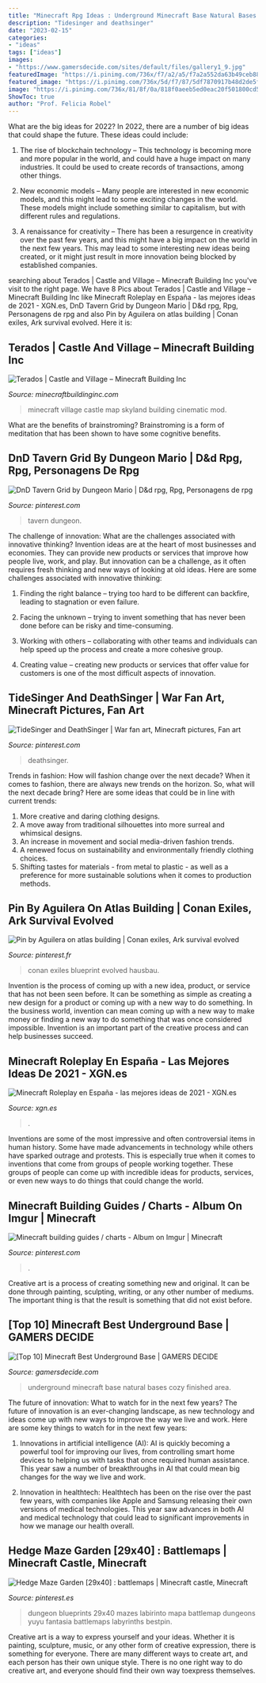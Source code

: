 ```yaml
---
title: "Minecraft Rpg Ideas : Underground Minecraft Base Natural Bases Cozy Finished Area"
description: "Tidesinger and deathsinger"
date: "2023-02-15"
categories:
- "ideas"
tags: ["ideas"]
images:
- "https://www.gamersdecide.com/sites/default/files/gallery1_9.jpg"
featuredImage: "https://i.pinimg.com/736x/f7/a2/a5/f7a2a552da63b49ceb8853f64ba4dd07.jpg"
featured_image: "https://i.pinimg.com/736x/5d/f7/87/5df7870917b48d2de5f0ea52172291d7.jpg"
image: "https://i.pinimg.com/736x/81/8f/0a/818f0aeeb5ed0eac20f501800cd5fa70.jpg"
ShowToc: true
author: "Prof. Felicia Robel"
---
```



What are the big ideas for 2022?
In 2022, there are a number of big ideas that could shape the future. These ideas could include:
1. The rise of blockchain technology – This technology is becoming more and more popular in the world, and could have a huge impact on many industries. It could be used to create records of transactions, among other things.

2. New economic models – Many people are interested in new economic models, and this might lead to some exciting changes in the world. These models might include something similar to capitalism, but with different rules and regulations.

3. A renaissance for creativity – There has been a resurgence in creativity over the past few years, and this might have a big impact on the world in the next few years. This may lead to some interesting new ideas being created, or it might just result in more innovation being blocked by established companies.

	

		
searching about Terados | Castle and Village – Minecraft Building Inc you've visit to the right page. We have 8 Pics about Terados | Castle and Village – Minecraft Building Inc like Minecraft Roleplay en España - las mejores ideas de 2021 - XGN.es, DnD Tavern Grid by Dungeon Mario | D&amp;d rpg, Rpg, Personagens de rpg and also Pin by Aguilera on atlas building | Conan exiles, Ark survival evolved. Here it is:
		
    
## Terados | Castle And Village – Minecraft Building Inc

<img loading=lazy src="https://minecraftbuildinginc.com/wp-content/uploads/2014/02/Terados-Castle-Minecraft-village-ideas-6.jpg" onerror="this.onerror=null;this.src='https://tse3.mm.bing.net/th?id=OIP.5lgGphhwlQMpgkjgu1l5GwHaEK&amp;pid=15.1';" alt="Terados | Castle and Village – Minecraft Building Inc">

_Source: minecraftbuildinginc.com_

>minecraft village castle map skyland building cinematic mod. 

	

What are the benefits of brainstroming?
Brainstroming is a form of meditation that has been shown to have some cognitive benefits.

    
## DnD Tavern Grid By Dungeon Mario | D&amp;d Rpg, Rpg, Personagens De Rpg

<img loading=lazy src="https://i.pinimg.com/736x/6f/47/63/6f476359a9cf354f66d214ea3aeb3a5c.jpg" onerror="this.onerror=null;this.src='https://tse4.mm.bing.net/th?id=OIP.ueBrepgDeR3Ri3b9MpWSTgHaJ3&amp;pid=15.1';" alt="DnD Tavern Grid by Dungeon Mario | D&amp;d rpg, Rpg, Personagens de rpg">

_Source: pinterest.com_

>tavern dungeon. 

	

The challenge of innovation: What are the challenges associated with innovative thinking?
Invention ideas are at the heart of most businesses and economies. They can provide new products or services that improve how people live, work, and play. But innovation can be a challenge, as it often requires fresh thinking and new ways of looking at old ideas. Here are some challenges associated with innovative thinking:
1) Finding the right balance – trying too hard to be different can backfire, leading to stagnation or even failure.

2) Facing the unknown – trying to invent something that has never been done before can be risky and time-consuming.

3) Working with others – collaborating with other teams and individuals can help speed up the process and create a more cohesive group.

4) Creating value – creating new products or services that offer value for customers is one of the most difficult aspects of innovation.

    
## TideSinger And DeathSinger | War Fan Art, Minecraft Pictures, Fan Art

<img loading=lazy src="https://i.pinimg.com/736x/18/53/83/18538361fcabbd9ea072d5edf4939729.jpg" onerror="this.onerror=null;this.src='https://tse3.mm.bing.net/th?id=OIP.4pPlh26mPqcdkUjbKPNUxgHaEo&amp;pid=15.1';" alt="TideSinger and DeathSinger | War fan art, Minecraft pictures, Fan art">

_Source: pinterest.com_

>deathsinger. 

	

Trends in fashion: How will fashion change over the next decade?
When it comes to fashion, there are always new trends on the horizon. So, what will the next decade bring? Here are some ideas that could be in line with current trends: 
1. More creative and daring clothing designs.
2. A move away from traditional silhouettes into more surreal and whimsical designs.
3. An increase in movement and social media-driven fashion trends.
4. A renewed focus on sustainability and environmentally friendly clothing choices. 
5. Shifting tastes for materials - from metal to plastic - as well as a preference for more sustainable solutions when it comes to production methods.

    
## Pin By Aguilera On Atlas Building | Conan Exiles, Ark Survival Evolved

<img loading=lazy src="https://i.pinimg.com/736x/5d/f7/87/5df7870917b48d2de5f0ea52172291d7.jpg" onerror="this.onerror=null;this.src='https://tse2.mm.bing.net/th?id=OIP.RXN8ZTbUBirwKlkinR-CNAHaEq&amp;pid=15.1';" alt="Pin by Aguilera on atlas building | Conan exiles, Ark survival evolved">

_Source: pinterest.fr_

>conan exiles blueprint evolved hausbau. 

	

Invention is the process of coming up with a new idea, product, or service that has not been seen before. It can be something as simple as creating a new design for a product or coming up with a new way to do something. In the business world, invention can mean coming up with a new way to make money or finding a new way to do something that was once considered impossible. Invention is an important part of the creative process and can help businesses succeed.

    
## Minecraft Roleplay En España - Las Mejores Ideas De 2021 - XGN.es

<img loading=lazy src="https://www.xgn.nl/images/articles/2021/202101/_970x545_crop_center-center_82_line/4464302/0mr.f1610972105.jpg" onerror="this.onerror=null;this.src='https://tse3.mm.bing.net/th?id=OIP.n3E5JJC84e0PjqvKulOMrAHaEK&amp;pid=15.1';" alt="Minecraft Roleplay en España - las mejores ideas de 2021 - XGN.es">

_Source: xgn.es_

>. 

	

Inventions are some of the most impressive and often controversial items in human history. Some have made advancements in technology while others have sparked outrage and protests. This is especially true when it comes to inventions that come from groups of people working together. These groups of people can come up with incredible ideas for products, services, or even new ways to do things that could change the world.

    
## Minecraft Building Guides / Charts - Album On Imgur | Minecraft

<img loading=lazy src="https://i.pinimg.com/736x/f7/a2/a5/f7a2a552da63b49ceb8853f64ba4dd07.jpg" onerror="this.onerror=null;this.src='https://tse1.mm.bing.net/th?id=OIP.JUTONUH1AnFJQgzr7sR_vQHaHa&amp;pid=15.1';" alt="Minecraft building guides / charts - Album on Imgur | Minecraft">

_Source: pinterest.com_

>. 

	

Creative art is a process of creating something new and original. It can be done through painting, sculpting, writing, or any other number of mediums. The important thing is that the result is something that did not exist before.

    
## [Top 10] Minecraft Best Underground Base | GAMERS DECIDE

<img loading=lazy src="https://www.gamersdecide.com/sites/default/files/gallery1_9.jpg" onerror="this.onerror=null;this.src='https://tse1.mm.bing.net/th?id=OIP.s2IsSlkzf4C7lZMLoUn-VwHaEK&amp;pid=15.1';" alt="[Top 10] Minecraft Best Underground Base | GAMERS DECIDE">

_Source: gamersdecide.com_

>underground minecraft base natural bases cozy finished area. 

	

The future of innovation: What to watch for in the next few years?
The future of innovation is an ever-changing landscape, as new technology and ideas come up with new ways to improve the way we live and work. Here are some key things to watch for in the next few years: 
1. Innovations in artificial intelligence (AI): AI is quickly becoming a powerful tool for improving our lives, from controlling smart home devices to helping us with tasks that once required human assistance. This year saw a number of breakthroughs in AI that could mean big changes for the way we live and work. 

2. Innovation in healthtech: Healthtech has been on the rise over the past few years, with companies like Apple and Samsung releasing their own versions of medical technologies. This year saw advances in both AI and medical technology that could lead to significant improvements in how we manage our health overall. 


    
## Hedge Maze Garden [29x40] : Battlemaps | Minecraft Castle, Minecraft

<img loading=lazy src="https://i.pinimg.com/736x/81/8f/0a/818f0aeeb5ed0eac20f501800cd5fa70.jpg" onerror="this.onerror=null;this.src='https://tse2.mm.bing.net/th?id=OIP.HcGpFYrY0BWtTEy_DsexNwHaKN&amp;pid=15.1';" alt="Hedge Maze Garden [29x40] : battlemaps | Minecraft castle, Minecraft">

_Source: pinterest.es_

>dungeon blueprints 29x40 mazes labirinto mapa battlemap dungeons yuyu fantasia battlemaps labyrinths bestpin. 

	

Creative art is a way to express yourself and your ideas. Whether it is painting, sculpture, music, or any other form of creative expression, there is something for everyone. There are many different ways to create art, and each person has their own unique style. There is no one right way to do creative art, and everyone should find their own way toexpress themselves.

